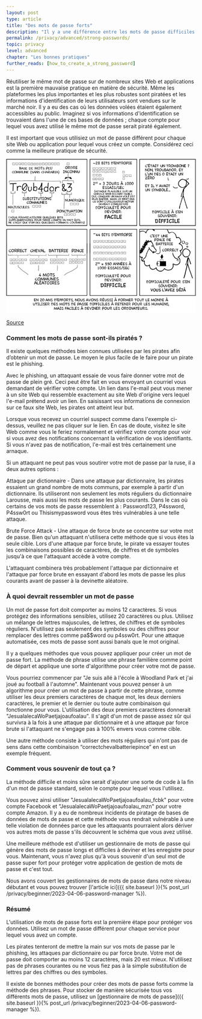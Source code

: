 ```yaml
---
layout: post
type: article
title: "Des mots de passe forts"
description: "Il y a une différence entre les mots de passe difficiles à retenir et ceux qui sont sûrs. Nous vous montrons ici comment créer ces derniers."
permalink: /privacy/advanced/strong-passwords/
topic: privacy
level: advanced
chapter: "Les bonnes pratiques"
further_reads: [how_to_create_a_strong_password]
---
```


Réutiliser le même mot de passe sur de nombreux sites Web et applications est la première mauvaise pratique en matière de sécurité. Même les plateformes les plus importantes et les plus robustes sont piratées et les informations d'identification de leurs utilisateurs sont vendues sur le marché noir. Il y a eu des cas où les données volées étaient également accessibles au public. Imaginez si vos informations d'identification se trouvaient dans l'une de ces bases de données ; chaque compte pour lequel vous avez utilisé le même mot de passe serait piraté également.

Il est important que vous utilisiez un mot de passe différent pour chaque site Web ou application pour lequel vous créez un compte. Considérez ceci comme la meilleure pratique de sécurité.

![password](/assets/post_files/privacy/advanced/strong-passwords/FR_password.jpg)

[Source](https://xkcd.com/936/)

### Comment les mots de passe sont-ils piratés ?

Il existe quelques méthodes bien connues utilisées par les pirates afin d’obtenir un mot de passe. Le moyen le plus facile de le faire pour un pirate est le phishing.

Avec le phishing, un attaquant essaie de vous faire donner votre mot de passe de plein gré. Ceci peut être fait en vous envoyant un courriel vous demandant de vérifier votre compte. Un lien dans l'e-mail peut vous mener à un site Web qui ressemble exactement au site Web d'origine vers lequel l'e-mail prétend avoir un lien. En saisissant vos informations de connexion sur ce faux site Web, les pirates ont atteint leur but.

Lorsque vous recevez un courriel suspect comme dans l'exemple ci-dessus, veuillez ne pas cliquer sur le lien. En cas de doute, visitez le site Web comme vous le feriez normalement et vérifiez votre compte pour voir si vous avez des notifications concernant la vérification de vos identifiants. Si vous n'avez pas de notification, l'e-mail est très certainement une arnaque.

Si un attaquant ne peut pas vous soutirer votre mot de passe par la ruse, il a deux autres options :

Attaque par dictionnaire - Dans une attaque par dictionnaire, les pirates essaient un grand nombre de mots communs, par exemple à partir d'un dictionnaire. Ils utiliseront non seulement les mots réguliers du dictionnaire Larousse, mais aussi les mots de passe les plus courants. Dans le cas où certains de vos mots de passe ressemblent à : Password123, P4ssword, P4ssw0rt ou Thisismypassword vous êtes très vulnérables à une telle attaque.

Brute Force Attack - Une attaque de force brute se concentre sur votre mot de passe. Bien qu'un attaquant n'utilisera cette méthode que si vous êtes la seule cible. Lors d'une attaque par force brute, le pirate va essayer toutes les combinaisons possibles de caractères, de chiffres et de symboles jusqu'à ce que l'attaquant accède à votre compte.

L'attaquant combinera très probablement l'attaque par dictionnaire et l'attaque par force brute en essayant d'abord les mots de passe les plus courants avant de passer à la devinette aléatoire.

### À quoi devrait ressembler un mot de passe

Un mot de passe fort doit comporter au moins 12 caractères. Si vous protégez des informations sensibles, utilisez 20 caractères ou plus. Utilisez un mélange de lettres majuscules, de lettres, de chiffres et de symboles réguliers. N'utilisez pas seulement des symboles ou des chiffres pour remplacer des lettres comme pa$$word ou p4ssw0rt. Pour une attaque automatisée, ces mots de passe sont aussi banals que le mot original.

Il y a quelques méthodes que vous pouvez appliquer pour créer un mot de passe fort. La méthode de phrase utilise une phrase familière comme point de départ et applique une sorte d'algorithme pour créer votre mot de passe.

Vous pourriez commencer par "Je suis allé à l'école à Woodland Park et j'ai joué au football à l'automne". Maintenant vous pouvez penser à un algorithme pour créer un mot de passe à partir de cette phrase, comme utiliser les deux premiers caractères de chaque mot, les deux derniers caractères, le premier et le dernier ou toute autre combinaison qui fonctionne pour vous. L'utilisation des deux premiers caractères donnerait "JesualalecaWoPaetjajoaufoalau". Il s'agit d'un mot de passe assez sûr qui survivra à la fois à une attaque par dictionnaire et à une attaque par force brute si l'attaquant ne s'engage pas à 100% envers vous comme cible.

Une autre méthode consiste à utiliser des mots réguliers qui n'ont pas de sens dans cette combinaison “correctchevalbatteriepince” en est un exemple fréquent.

### Comment vous souvenir de tout ça ?

La méthode difficile et moins sûre serait d'ajouter une sorte de code à la fin d'un mot de passe standard, selon le compte pour lequel vous l'utilisez.

Vous pouvez ainsi utiliser "JesualalecaWoPaetjajoaufoalau_fcbk" pour votre compte Facebook et "JesualalecaWoPaetjajoaufoalau_mzn" pour votre compte Amazon. Il y a eu de nombreux incidents de piratage de bases de données de mots de passe et cette méthode vous rendrait vulnérable à une telle violation de données parce que les attaquants pourraient alors dériver vos autres mots de passe s'ils découvrent le schéma que vous avez utilisé.

Une meilleure méthode est d'utiliser un gestionnaire de mots de passe qui génère des mots de passe longs et difficiles à deviner et les enregistre pour vous. Maintenant, vous n'avez plus qu'à vous souvenir d'un seul mot de passe super fort pour protéger votre application de gestion de mots de passe et c'est tout.

Nous avons couvert les gestionnaires de mots de passe dans notre niveau débutant et vous pouvez trouver [l'article ici]({{ site.baseurl }}{% post_url /privacy/beginner/2023-04-06-password-manager %}).

### Résumé

L'utilisation de mots de passe forts est la première étape pour protéger vos données. Utilisez un mot de passe différent pour chaque service pour lequel vous avez un compte.

Les pirates tenteront de mettre la main sur vos mots de passe par le phishing, les attaques par dictionnaire ou par force brute. Votre mot de passe doit comporter au moins 12 caractères, mais 20 est mieux. N'utilisez pas de phrases courantes ou ne vous fiez pas à la simple substitution de lettres par des chiffres ou des symboles.

Il existe de bonnes méthodes pour créer des mots de passe forts comme la méthode des phrases. Pour stocker de manière sécurisée tous vos différents mots de passe, utilisez un [gestionnaire de mots de passe]({{ site.baseurl }}{% post_url /privacy/beginner/2023-04-06-password-manager %}).
